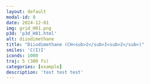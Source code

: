 ```yaml
---
layout: default
modal-id: 8
date: 2024-12-01
img: grid_H01.png
p3d: 'p3d_H01.html'
alt: diiodimethane
title: "Diiodimethane (CH<sub>2</sub>I<sub>2</sub>)"
smiles: 'C(I)I'
iconds: 1000
traj: 5 (300 fs)
categories: [example]
description: 'test test test'
---
```

